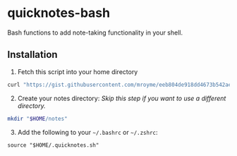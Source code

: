 # quicknotes-bash
Bash functions to add note-taking functionality in your shell. 

## Installation
1. Fetch this script into your home directory
```bash
curl "https://gist.githubusercontent.com/mroyme/eeb804de918dd4673b542aeafb06f70c/raw/71343ef21e31c387e11f56a3d3bae1ff70541fbe/.quicknotes.sh" -o "$HOME/.quicknotes.sh"
```
2. Create your notes directory:
_Skip this step if you want to use a different directory._
```bash
mkdir "$HOME/notes"
```
3. Add the following to your `~/.bashrc` or `~/.zshrc`:
```
source "$HOME/.quicknotes.sh"
```